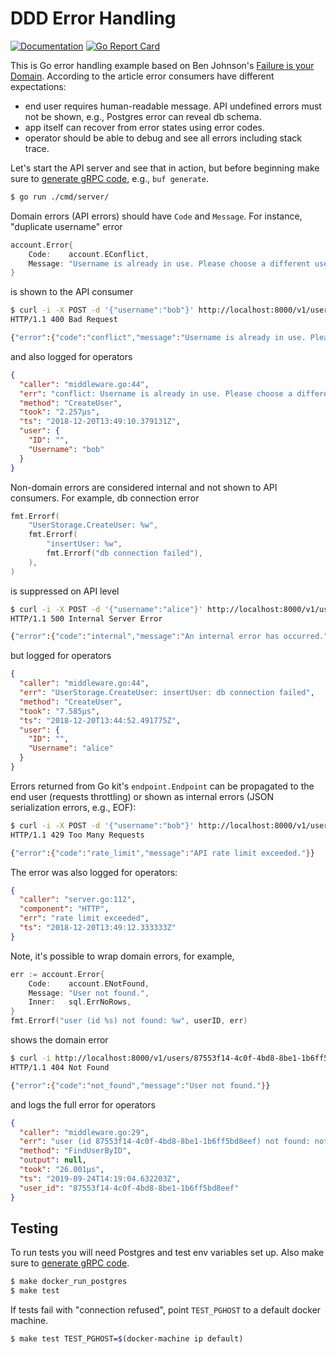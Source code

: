 # DDD Error Handling

[![Documentation](https://godoc.org/github.com/marselester/ddd-err?status.svg)](https://godoc.org/github.com/marselester/ddd-err)
[![Go Report Card](https://goreportcard.com/badge/github.com/marselester/ddd-err)](https://goreportcard.com/report/github.com/marselester/ddd-err)

This is Go error handling example based on Ben Johnson's
[Failure is your Domain](https://middlemost.com/failure-is-your-domain/).
According to the article error consumers have different expectations:

- end user requires human-readable message. API undefined errors must not be
  shown, e.g., Postgres error can reveal db schema.
- app itself can recover from error states using error codes.
- operator should be able to debug and see all errors including stack trace.

Let's start the API server and see that in action,
but before beginning make sure to [generate gRPC code](docs/grpc.md), e.g., `buf generate`.

```sh
$ go run ./cmd/server/
```

Domain errors (API errors) should have `Code` and `Message`. For instance, "duplicate username" error

```go
account.Error{
	Code:    account.EConflict,
	Message: "Username is already in use. Please choose a different username.",
}
```

is shown to the API consumer

```sh
$ curl -i -X POST -d '{"username":"bob"}' http://localhost:8000/v1/users
HTTP/1.1 400 Bad Request

{"error":{"code":"conflict","message":"Username is already in use. Please choose a different username."}}
```

and also logged for operators

```json
{
  "caller": "middleware.go:44",
  "err": "conflict: Username is already in use. Please choose a different username.",
  "method": "CreateUser",
  "took": "2.257µs",
  "ts": "2018-12-20T13:49:10.379131Z",
  "user": {
    "ID": "",
    "Username": "bob"
  }
}
```

Non-domain errors are considered internal and not shown to API consumers.
For example, db connection error

```go
fmt.Errorf(
	"UserStorage.CreateUser: %w",
	fmt.Errorf(
		"insertUser: %w",
		fmt.Errorf("db connection failed"),
	),
)
```

is suppressed on API level

```sh
$ curl -i -X POST -d '{"username":"alice"}' http://localhost:8000/v1/users
HTTP/1.1 500 Internal Server Error

{"error":{"code":"internal","message":"An internal error has occurred."}}
```

but logged for operators

```json
{
  "caller": "middleware.go:44",
  "err": "UserStorage.CreateUser: insertUser: db connection failed",
  "method": "CreateUser",
  "took": "7.585µs",
  "ts": "2018-12-20T13:44:52.491775Z",
  "user": {
    "ID": "",
    "Username": "alice"
  }
}
```

Errors returned from Go kit's `endpoint.Endpoint` can be propagated to the end user (requests throttling)
or shown as internal errors (JSON serialization errors, e.g., EOF):

```sh
$ curl -i -X POST -d '{"username":"bob"}' http://localhost:8000/v1/users
HTTP/1.1 429 Too Many Requests

{"error":{"code":"rate_limit","message":"API rate limit exceeded."}}
```

The error was also logged for operators:

```json
{
  "caller": "server.go:112",
  "component": "HTTP",
  "err": "rate limit exceeded",
  "ts": "2018-12-20T13:49:12.333333Z"
}
```

Note, it's possible to wrap domain errors, for example,

```go
err := account.Error{
	Code:    account.ENotFound,
	Message: "User not found.",
	Inner:   sql.ErrNoRows,
}
fmt.Errorf("user (id %s) not found: %w", userID, err)
```

shows the domain error

```sh
$ curl -i http://localhost:8000/v1/users/87553f14-4c0f-4bd8-8be1-1b6ff5bd8eef
HTTP/1.1 404 Not Found

{"error":{"code":"not_found","message":"User not found."}}
```

and logs the full error for operators

```json
{
  "caller": "middleware.go:29",
  "err": "user (id 87553f14-4c0f-4bd8-8be1-1b6ff5bd8eef) not found: not_found: User not found.: sql: no rows in result set",
  "method": "FindUserByID",
  "output": null,
  "took": "26.001µs",
  "ts": "2019-09-24T14:19:04.632203Z",
  "user_id": "87553f14-4c0f-4bd8-8be1-1b6ff5bd8eef"
}
```

## Testing

To run tests you will need Postgres and test env variables set up.
Also make sure to [generate gRPC code](docs/grpc.md).

```sh
$ make docker_run_postgres
$ make test
```

If tests fail with "connection refused", point `TEST_PGHOST` to a default docker machine.

```sh
$ make test TEST_PGHOST=$(docker-machine ip default)
```
